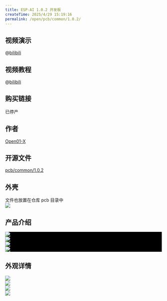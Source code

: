 ```yaml
---
title: ESP-AI 1.0.2 开发板 
createTime: 2025/4/29 15:19:16
permalink: /open/pcb/common/1.0.2/
---
```

 
## 视频演示
@[bilibili](BV1wsq5YCEsV)


## 视频教程
@[bilibili](BV12JCYYnECe)


## 购买链接  
已停产

 
<!-- #### 淘宝购买  
<img src="/images/tb_pcb.png" style="display:block;margin: auto"/> -->


## 作者
<a class="spomsor-a" href="https://space.bilibili.com/395849314" target="_blcok">
    Open01-X
</a>

## 开源文件
<a class="spomsor-a" href="https://github.com/wangzongming/esp-ai/tree/master/pcb" target="_blcok">
    pcb/common/1.0.2
</a> 

## 外壳
文件也放置在仓库 pcb 目录中
<img src="/images/pcb_package.png" style="display:block;margin: auto;"  /> 



## 产品介绍
<div style="background:#000">
    <img src="/images/简介.png" style="display:block;margin: auto;"/>
    <img src="/images/接口描述.png" style="display:block;margin: auto;"  />
    <img src="/images/主要组件.png" style="display:block;margin: auto;"  /> 
    <img src="/images/其他物理部件.png" style="display:block;margin: auto;"  /> 
</div>


## 外观详情

<img src="/images/正面.png" style="display:block;margin: auto;"  /> 
<img src="/images/正面2.png" style="display:block;margin: auto;"  /> 
<img src="/images/背面.png" style="display:block;margin: auto;"  /> 
<img src="/images/size.png" style="display:block;margin: auto;"  /> 


<!-- <iframe 
style="width: 100%;border: 0px;height:1000px;"
src="https://espai.fun/files/esp-ai-pcb.html"
/> -->
